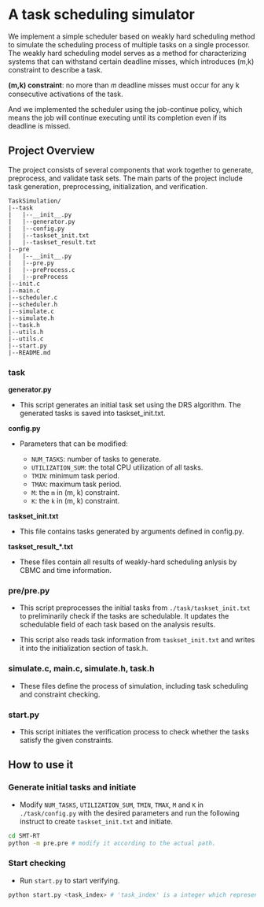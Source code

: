 # **A task scheduling simulator**

We implement a simple scheduler based on weakly hard scheduling method to simulate the scheduling process of multiple tasks on a single processor. The weakly hard scheduling model serves as a method for characterizing systems that can withstand certain deadline misses, which introduces (m,k) constraint to describe a task.

**(m,k) constraint**: no more than 𝑚 deadline misses must occur for any k consecutive activations of the task.

And we implemented the scheduler using the job-continue policy, which means the job will continue executing until its completion even if its deadline is missed.

## Project Overview

The project consists of several components that work together to generate, preprocess, and validate task sets. The main parts of the project include task generation, preprocessing, initialization, and verification.

```
TaskSimulation/
|--task
|   |--__init__.py
|   |--generator.py
|   |--config.py
|   |--taskset_init.txt
|   |--taskset_result.txt
|--pre
|   |--__init__.py
|   |--pre.py
|   |--preProcess.c
|   |--preProcess
|--init.c
|--main.c
|--scheduler.c
|--scheduler.h
|--simulate.c
|--simulate.h
|--task.h
|--utils.h
|--utils.c
|--start.py
|--README.md
```

### task

**generator.py**

+ This script generates an initial task set using the DRS  algorithm. The generated tasks is saved into taskset_init.txt.

**config.py**

+ Parameters that can be modified:

    + `NUM_TASKS`: number of tasks to generate.
    + `UTILIZATION_SUM`: the total CPU utilization of all tasks.
    + `TMIN`: minimum task period.
    + `TMAX`: maximum task period.
    + `M`: the `m` in (m, k) constraint.
    + `K`: the `k` in (m, k) constraint.

**taskset_init.txt**

+ This file contains tasks generated by arguments defined in config.py.

**taskset_result_\*.txt**

+ These files contain all results of weakly-hard scheduling anlysis by CBMC and time information. 

### pre/pre.py

+ This script preprocesses the initial tasks from `./task/taskset_init.txt` to preliminarily check if the tasks are schedulable. It updates the schedulable field of each task based on the analysis results.

+ This script also reads task information from `taskset_init.txt` and writes it into the initialization section of task.h. 

### simulate.c, main.c, simulate.h, task.h

+ These files define the process of simulation, including task scheduling and constraint checking.

### start.py

+ This script initiates the verification process to check whether the tasks satisfy the given constraints.

## How to use it

### Generate initial tasks and initiate

+ Modify `NUM_TASKS`, `UTILIZATION_SUM`, `TMIN`, `TMAX`, `M` and `K` in `./task/config.py` with the desired parameters and run the following instruct to create `taskset_init.txt` and initiate.

```bash
cd SMT-RT
python -m pre.pre # modify it according to the actual path.
```

### Start checking

+ Run `start.py` to start verifying.

```bash
python start.py <task_index> # 'task_index' is a integer which represents a task is not schedulable, and you want to check if it meets (m,k) constraint. The 'task_index' is between 1 and the number of task in taskset.
```
